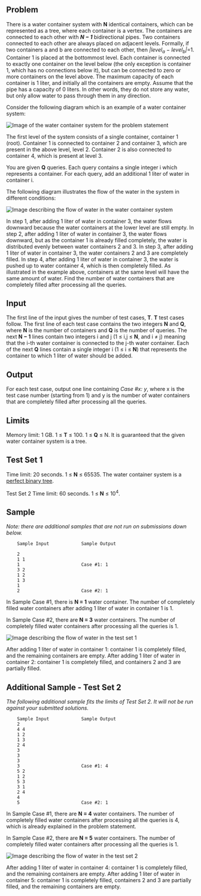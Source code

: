 Problem
-------
There is a water container system with **N** identical containers, which can be represented as a tree, where each container is a vertex. The containers are connected to each other with ***N − 1*** bidirectional pipes. Two containers connected to each other are always placed on adjacent levels. Formally, if two containers a and b are connected to each other, then *|level<sub>a</sub> − level<sub>b</sub>|*=1. Container 1 is placed at the bottommost level. Each container is connected to exactly one container on the level below (the only exception is container 1, which has no connections below it), but can be connected to zero or more containers on the level above. The maximum capacity of each container is 1 liter, and initially all the containers are empty. Assume that the pipe has a capacity of 0 liters. In other words, they do not store any water, but only allow water to pass through them in any direction.

Consider the following diagram which is an example of a water container system:

![Image of the water container system for the problem statement](https://codejam.googleapis.com/dashboard/get_file/AQj_6U0x0gyC-JOgq0UBLZYKzJEHxINGvdvJ5XrIadc10haGkmhiF4MgFgvy8E1IRUXe_FsT5OxBjXp1t94QhoC5CGC_XTUFk08iOPH08g/water_container_problem_statement.png)

The first level of the system consists of a single container, container 1 (root). Container 1 is connected to container 2 and container 3, which are present in the above level, level 2. Container 2 is also connected to container 4, which is present at level 3.

You are given **Q** queries. Each query contains a single integer i which represents a container. For each query, add an additional 1 liter of water in container i.

The following diagram illustrates the flow of the water in the system in different conditions:

![Image describing the flow of water in the water container system](https://codejam.googleapis.com/dashboard/get_file/AQj_6U1GyvCWvNo-U7lPcOPkCtOXfhZYt2OBVWklbcbx2wdAoFeZ87Gud4Srki-Pb7p-y2lVigSm95eRmnAmuIXB/water_container_flow.png)

In step 1, after adding 1 liter of water in container 3, the water flows downward because the water containers at the lower level are still empty.
In step 2, after adding 1 liter of water in container 3, the water flows downward, but as the container 1 is already filled completely, the water is distributed evenly between water containers 2 and 3.
In step 3, after adding 1 liter of water in container 3, the water containers 2 and 3 are completely filled.
In step 4, after adding 1 liter of water in container 3, the water is pushed up to water container 4, which is then completely filled.
As illustrated in the example above, containers at the same level will have the same amount of water. Find the number of water containers that are completely filled after processing all the queries.

Input
-----
The first line of the input gives the number of test cases, **T**. **T** test cases follow.
The first line of each test case contains the two integers **N** and **Q**, where **N** is the number of containers and **Q** is the number of queries.
The next **N − 1** lines contain two integers i and j (1 ≤ i,j ≤ **N**, and i ≠ j) meaning that the i-th water container is connected to the j-th water container.
Each of the next **Q** lines contain a single integer i (1 ≤ i ≤ **N**) that represents the container to which 1 liter of water should be added.

Output
------
For each test case, output one line containing *Case #x: y*, where x is the test case number (starting from 1) and y is the number of water containers that are completely filled after processing all the queries.

Limits
------
Memory limit: 1 GB.
1 ≤ **T** ≤ 100.
1 ≤ **Q** ≤ N.
It is guaranteed that the given water container system is a tree.

Test Set 1
----------
Time limit: 20 seconds.
1 ≤ **N** ≤ 65535.
The water container system is a [perfect binary tree](https://en.wikipedia.org/w/index.php?title=Binary_tree#Types_of_binary_trees).

Test Set 2
Time limit: 60 seconds.
1 ≤ **N** ≤ 10<sup>4</sup>.


Sample
------
*Note: there are additional samples that are not run on submissions down below.*

```
    Sample Input            Sample Output

    2
    1 1
    1                       Case #1: 1
    3 2
    1 2
    1 3
    1
    2                       Case #2: 1
```

In Sample Case #1, there is **N = 1** water container. The number of completely filled water containers after adding 1 liter of water in container 1 is 1.

In Sample Case #2, there are **N = 3** water containers. The number of completely filled water containers after processing all the queries is 1.

![Image describing the flow of water in the test set 1](https://codejam.googleapis.com/dashboard/get_file/AQj_6U1U2F_3zn4psJQHfE1ejPjCFRgYj6Vboda0wmzE3W9F2RWMAXpsNnnqe3JXO1VsHfmswE23X4JFi_vIxSHng1LtDTPkYskl/water_container_sample_test_1.png)

After adding 1 liter of water in container 1: container 1 is completely filled, and the remaining containers are empty.
After adding 1 liter of water in container 2: container 1 is completely filled, and containers 2 and 3 are partially filled.


Additional Sample - Test Set 2
------------------------------
*The following additional sample fits the limits of Test Set 2. It will not be run against your submitted solutions.*
```
    Sample Input            Sample Output
    2
    4 4
    1 2
    1 3
    2 4
    3
    3
    3
    3                       Case #1: 4
    5 2
    1 2
    5 3
    3 1
    2 4
    4
    5                       Case #2: 1
```

In Sample Case #1, there are **N = 4** water containers. The number of completely filled water containers after processing all the queries is 4, which is already explained in the problem statement.

In Sample Case #2, there are **N = 5** water containers. The number of completely filled water containers after processing all the queries is 1.

![Image describing the flow of water in the test set 2](https://codejam.googleapis.com/dashboard/get_file/AQj_6U0f9MnQPElGutpeg62DjKCEeQ19Ksup-01bYmWMiat_5gOKiCJ4ts69iO3SsCI_niJrsbbewayd8ykqomzLrkkLlbcwYTU8/water_container_sample_test_2.png)

After adding 1 liter of water in container 4: container 1 is completely filled, and the remaining containers are empty.
After adding 1 liter of water in container 5: container 1 is completely filled, containers 2 and 3 are partially filled, and the remaining containers are empty.